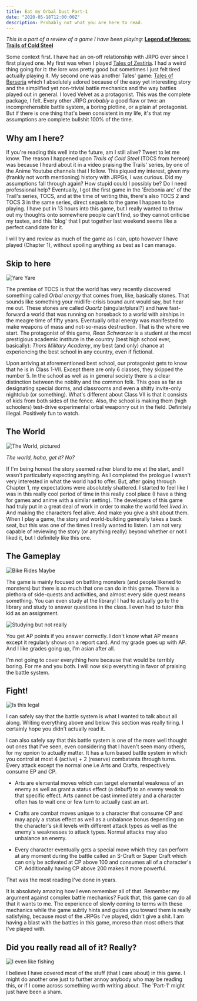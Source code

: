 ```yaml
---
title: Eat my Orbal Dust Part-1
date: "2020-05-18T12:00:00Z"
description: Probably not what you are here to read.
---
```


_This is a part of a review of a game I have been playing:_ **[Legend of Heroes: Trails of Cold Steel](https://store.steampowered.com/app/538680/The_Legend_of_Heroes_Trails_of_Cold_Steel/)**

Some context first. I have had an on-off relationship with JRPG ever since I first played one. My first was when I played [Tales of Zestiria](https://store.steampowered.com/app/351970/Tales_of_Zestiria/). I had a weird thing going for it: the lore was pretty good but sometimes I just felt tired actually playing it. My second one was another Tales' game: [Tales of Berseria](https://store.steampowered.com/app/429660/Tales_of_Berseria/) which I absolutely adored because of the easy yet interesting story and the simplified yet non-trivial battle mechanics and the way battles played out in general. I loved Velvet as a protagonist. This was the complete package, I felt. Every other JRPG _probably_ a good flaw or two: an incomprehensible battle system, a boring plotline, or a plain af protagonist. But if there is one thing that's been consistent in my life, it's that my assumptions are complete bullshit 100% of the time.

## Why am I here?

If you're reading this well into the future, am I still alive? Tweet to let me know. The reason I happened upon _Trails of Cold Steel_ (TOCS from hereon) was because I heard about it in a video praising the Trails' series, by one of the Anime Youtube channels that I follow. This piqued my interest, given my (frankly not worth mentioning) history with JRPGs, I was curious. Did my assumptions fall through again? How stupid could I possibly be? Do I need professional help? Eventually, I got the first game in the 'Erebonia arc' of the Trail's series, TOCS, and at the time of writing this, there's also TOCS 2 and TOCS 3 in the same series, direct sequels to the game I happen to be playing. I have put in 13 hours into this game, but I really wanted to throw out my thoughts onto somewhere people can't find, so they cannot criticise my tastes, and this 'blog' that I put together last weekend seems like a perfect candidate for it.

I will try and review as much of the game as I can, upto however I have played (Chapter 1), without spoiling anything as best as I can manage.

## Skip to here

![Yare Yare](ss4.jpeg)

The premise of TOCS is that the world has very recently discovered something called _Orbal energy_ that comes from, like, basically stones. That sounds like something your midlife-crisis bound aunt would say, but hear me out. These stones are called _Quartz_ (singular/plural?) and have fast-forward a world that was running on horseback to a world with airships in the meagre time of fifty years. Eventually orbal energy was manifested to make weapons of mass and not-so-mass destruction. That is the where we start. The protagonist of this game, _Rean Schwarzer_ is a student at the most prestigious academic institute in the country (best high school ever, basically): _Thors Military Academy_, my best (and only) chance at experiencing the best school in any country, even if fictional.

Upon arriving at aforementioned best school, our protagonist gets to know that he is in Class 1-VII. Except there are only 6 classes, they skipped the number 5. In the school as well as in general society there is a clear distinction between the noblity and the common folk. This goes as far as designating special dorms, and classrooms and even a shitty invite-only nightclub (or something). What's different about Class VII is that it consists of kids from both sides of the fence. Also, the school is making them (high schoolers) test-drive experimental orbal weaponry out in the field. Definitely illegal. Positively fun to watch.


## The World

![The World, pictured](https://media1.tenor.com/images/82ec65faad5569cbe9f8a77cdbc91f07/tenor.gif?itemid=10578246)

_The world, haha, get it? No?_

If I'm being honest the story seemed rather bland to me at the start, and I wasn't particularly expecting anything. As I completed the prologue I wasn't very interested in what the world had to offer. But, after going through Chapter 1, my expectations were absolutely shattered. I started to feel like I was in this really cool period of time in this really cool place (I have a thing for games and anime with a similar setting). The developers of this game had truly put in a great deal of work in order to make the world feel _lived in_. And making the characters feel alive. And make you give a shit about them. When I play a game, the story and world-building generally takes a back seat, but this was one of the times I really wanted to listen. I am not very capable of reviewing the story (or anything really) beyond whether or not I liked it, but I definitely like this one.


## The Gameplay

![Bike Rides Maybe](ss5.jpeg)
<!-- <img style="float: right;" src="ss5.jpeg"> -->

The game is mainly focused on battling monsters (and people likened to monsters) but there is so much that one can do in this game. There is a plethora of side-quests and activities, and almost every side quest means something. You can even study at the library! I had to actually go to the library and study to answer questions in the class. I even had to tutor this kid as an assignment.

![Studying but not really](ss1.jpeg)

You get AP points if you answer correctly. I don't know what AP means except it regularly shows on a report card. And my grade goes up with AP. And I like grades going up, I'm asian after all.

I'm not going to cover everything here because that would be terribly boring. For me and you both. I will now skip everything in favor of praising the battle system.


## Fight!

![Is this legal](ss6.jpeg)

I can safely say that the battle system is what I wanted to talk about all along. Writing everything above and below this section was really tiring. I certainly hope you didn't actually read it.

I can also safely say that this battle system is one of the more well thought out ones that I've seen, even considering that I haven't seen many others, for my opnion to actually matter. It has a turn based battle system in which you control at most 4 (active) + 2 (reserve) combatants through turns. Every attack except the normal one i.e Arts and Crafts, respectively consume EP and CP.  

-  Arts are elemental moves which can target elemental weakness of an enemy as well as grant a status effect (a debuff) to an enemy weak to that specific effect. Arts cannot be cast immediately and a character often has to wait one or few turn to actually cast an art.
-  Crafts are combat moves unique to a character that consume CP and may apply a status effect as well as a unbalance bonus depending on the character's skill levels with different attack types as well as the enemy's weaknesses to attack types. Normal attacks may also unbalance an enemy.

-  Every character eventually gets a special move which they can perform at any moment during the battle called an S-Craft or Super Craft which can only be activated at CP above 100 and consumes all of a character's CP. Additionally having CP above 200 makes it more powerful.

That was the most reading I've done in years.

It is absolutely amazing how I even remember all of that. Remember my argument against complex battle mechanics? Fuck that, this game can do all that it wants to me. The experience of slowly coming to terms with these mechanics while the game subtly hints and guides you toward them is really satisfying, because most of the JRPGs I've played, didn't give a shit. I am having a blast with the battles in this game, moreso than most others that I've played with.

## Did you really read all of it? Really?

![I even like fishing](ss3.jpeg)

I believe I have covered most of the stuff (that I care about) in this game. I might do another one just to further annoy anybody who may be reading this, or if I come across something worth writing about. The 'Part-1' might just have been a sham.